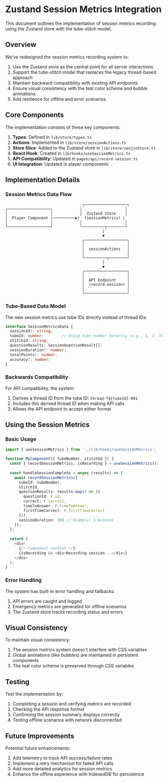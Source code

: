 # Zustand Session Metrics Integration

This document outlines the implementation of session metrics recording using the Zustand store with the tube-stitch model.

## Overview

We've redesigned the session metrics recording system to:

1. Use the Zustand store as the central point for all server interactions
2. Support the tube-stitch model that replaces the legacy thread-based approach
3. Maintain backward compatibility with existing API endpoints
4. Ensure visual consistency with the teal color scheme and bubble animations
5. Add resilience for offline and error scenarios

## Core Components

The implementation consists of these key components:

1. **Types**: Defined in `lib/store/types.ts`
2. **Actions**: Implemented in `lib/store/sessionActions.ts`
3. **Store Slice**: Added to the Zustand store in `lib/store/zenjinStore.ts`
4. **React Hook**: Created in `lib/hooks/useSessionMetrics.ts`
5. **API Compatibility**: Updated in `pages/api/record-session.ts`
6. **UI Integration**: Updated in player components

## Implementation Details

### Session Metrics Data Flow

```
                                  ┌───────────────────┐
┌───────────────────┐            │                   │
│                   │            │  Zustand Store    │
│  Player Component │──────────▶│  (sessionMetrics) │
│                   │            │                   │
└───────────────────┘            └──────────┬────────┘
                                           │
                                           ▼
                                  ┌───────────────────┐
                                  │                   │
                                  │  sessionActions   │
                                  │                   │
                                  └──────────┬────────┘
                                           │
                                           ▼
                                  ┌───────────────────┐
                                  │                   │
                                  │  API Endpoint     │
                                  │  (record-session) │
                                  │                   │
                                  └───────────────────┘
```

### Tube-Based Data Model

The new session metrics use tube IDs directly instead of thread IDs:

```typescript
interface SessionMetricsData {
  sessionId?: string;
  tubeId: number;        // Using tube number directly (e.g., 1, 2, 3)
  stitchId: string;
  questionResults: SessionQuestionResult[];
  sessionDuration?: number;
  totalPoints?: number;
  accuracy?: number;
}
```

### Backwards Compatibility

For API compatibility, the system:

1. Derives a thread ID from the tube ID: `thread-T${tubeId}-001`
2. Includes this derived thread ID when making API calls
3. Allows the API endpoint to accept either format

## Using the Session Metrics

### Basic Usage

```typescript
import { useSessionMetrics } from '../lib/hooks/useSessionMetrics';

function MyComponent({ tubeNumber, stitchId }) {
  const { recordSessionMetrics, isRecording } = useSessionMetrics();
  
  const handleSessionComplete = async (results) => {
    await recordSessionMetrics({
      tubeId: tubeNumber,
      stitchId,
      questionResults: results.map(r => ({
        questionId: r.id,
        correct: r.correct,
        timeToAnswer: r.timeToAnswer,
        firstTimeCorrect: r.firstTimeCorrect
      })),
      sessionDuration: 300 // Example: 5 minutes
    });
  };
  
  return (
    <div>
      {/* Component content */}
      {isRecording && <div>Recording session...</div>}
    </div>
  );
}
```

### Error Handling

The system has built-in error handling and fallbacks:

1. API errors are caught and logged
2. Emergency metrics are generated for offline scenarios
3. The Zustand store tracks recording status and errors

## Visual Consistency

To maintain visual consistency:

1. The session metrics system doesn't interfere with CSS variables
2. Global animations (like bubbles) are maintained in persistent components
3. The teal color scheme is preserved through CSS variables

## Testing

Test the implementation by:

1. Completing a session and verifying metrics are recorded
2. Checking the API response format
3. Confirming the session summary displays correctly
4. Testing offline scenarios with network disconnected

## Future Improvements

Potential future enhancements:

1. Add telemetry to track API success/failure rates
2. Implement a retry mechanism for failed API calls
3. Add more detailed analytics for session metrics
4. Enhance the offline experience with IndexedDB for persistence